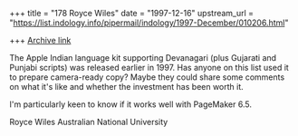 +++
title = "178 Royce Wiles"
date = "1997-12-16"
upstream_url = "https://list.indology.info/pipermail/indology/1997-December/010206.html"

+++
[Archive link](https://list.indology.info/pipermail/indology/1997-December/010206.html)

The Apple Indian language kit supporting Devanagari (plus Gujarati and
Punjabi scripts) was released earlier in 1997. Has anyone on this list used
it to prepare camera-ready copy? Maybe they could share some comments on
what it's like and whether the investment has been worth it.

I'm particularly keen to know if it works well with PageMaker 6.5.

Royce Wiles
Australian National University




